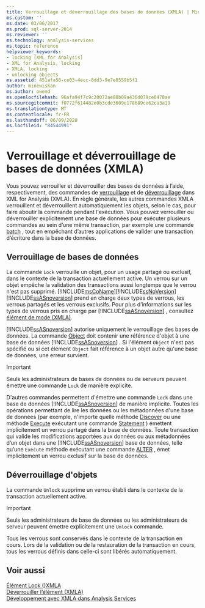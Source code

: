 ```yaml
---
title: Verrouillage et déverrouillage des bases de données (XMLA) | Microsoft Docs
ms.custom: ''
ms.date: 03/06/2017
ms.prod: sql-server-2014
ms.reviewer: ''
ms.technology: analysis-services
ms.topic: reference
helpviewer_keywords:
- locking [XML for Analysis]
- XML for Analysis, locking
- XMLA, locking
- unlocking objects
ms.assetid: 451afa58-ce03-4ecc-8dd3-9e7e8559b5f1
author: minewiskan
ms.author: owend
ms.openlocfilehash: 96afa94f7c9c20072ae88b09a436d079ce0478ae
ms.sourcegitcommit: f0772f614482e0b3cde3609e178689ce62ca3a19
ms.translationtype: MT
ms.contentlocale: fr-FR
ms.lasthandoff: 06/09/2020
ms.locfileid: "84544991"
---
```

# <a name="locking-and-unlocking-databases-xmla"></a>Verrouillage et déverrouillage de bases de données (XMLA)
  Vous pouvez verrouiller et déverrouiller des bases de données à l’aide, respectivement, des commandes de [verrouillage](https://docs.microsoft.com/bi-reference/xmla/xml-elements-commands/lock-element-xmla) et de [déverrouillage](https://docs.microsoft.com/bi-reference/xmla/xml-elements-commands/lock-element-xmla) dans XML for Analysis (XMLA). En règle générale, les autres commandes XMLA verrouillent et déverrouillent automatiquement les objets, selon le cas, pour faire aboutir la commande pendant l'exécution. Vous pouvez verrouiller ou déverrouiller explicitement une base de données pour exécuter plusieurs commandes au sein d’une même transaction, par exemple une commande [batch](https://docs.microsoft.com/bi-reference/xmla/xml-elements-commands/batch-element-xmla) , tout en empêchant d’autres applications de valider une transaction d’écriture dans la base de données.  
  
## <a name="locking-databases"></a>Verrouillage de bases de données  
 La commande `Lock` verrouille un objet, pour un usage partagé ou exclusif, dans le contexte de la transaction actuellement active. Un verrou sur un objet empêche la validation des transactions aussi longtemps que le verrou n'est pas supprimé. [!INCLUDE[msCoName](../../includes/msconame-md.md)][!INCLUDE[ssNoVersion](../../includes/ssnoversion-md.md)] [!INCLUDE[ssASnoversion](../../includes/ssasnoversion-md.md)] prend en charge deux types de verrous, les verrous partagés et les verrous exclusifs. Pour plus d’informations sur les types de verrous pris en charge par [!INCLUDE[ssASnoversion](../../includes/ssasnoversion-md.md)] , consultez [élément de mode &#40;XMLA&#41;](https://docs.microsoft.com/bi-reference/xmla/xml-elements-properties/mode-element-xmla).  
  
 [!INCLUDE[ssASnoversion](../../includes/ssasnoversion-md.md)] autorise uniquement le verrouillage des bases de données. La commande [Object](https://docs.microsoft.com/bi-reference/xmla/xml-elements-properties/object-element-xmla) doit contenir une référence d'objet à une base de données [!INCLUDE[ssASnoversion](../../includes/ssasnoversion-md.md)] . Si l'élément `Object` n'est pas spécifié ou si cet élément `Object` fait référence à un objet autre qu'une base de données, une erreur survient.  
  
> [!IMPORTANT]  
>  Seuls les administrateurs de bases de données ou de serveurs peuvent émettre une commande `Lock` de manière explicite.  
  
 D'autres commandes permettent d'émettre une commande `Lock` dans une base de données [!INCLUDE[ssASnoversion](../../includes/ssasnoversion-md.md)] de manière implicite. Toutes les opérations permettant de lire les données ou les métadonnées d'une base de données (par exemple, n'importe quelle méthode [Discover](https://docs.microsoft.com/bi-reference/xmla/xml-elements-methods-discover) ou une méthode [Execute](https://docs.microsoft.com/bi-reference/xmla/xml-elements-methods-execute) exécutant une commande [Statement](https://docs.microsoft.com/bi-reference/xmla/xml-elements-commands/statement-element-xmla) ) émettent implicitement un verrou partagé dans la base de données. Toute transaction qui valide les modifications apportées aux données ou aux métadonnées d’un objet dans une [!INCLUDE[ssASnoversion](../../includes/ssasnoversion-md.md)] base de données, telle qu’une `Execute` méthode exécutant une commande [ALTER](https://docs.microsoft.com/bi-reference/xmla/xml-elements-commands/alter-element-xmla) , émet implicitement un verrou exclusif sur la base de données.  
  
## <a name="unlocking-objects"></a>Déverrouillage d'objets  
 La commande `Unlock` supprime un verrou établi dans le contexte de la transaction actuellement active.  
  
> [!IMPORTANT]  
>  Seuls les administrateurs de base de données ou les administrateurs de serveur peuvent émettre explicitement une `Unlock` commande.  
  
 Tous les verrous sont conservés dans le contexte de la transaction en cours. Lors de la validation ou de la restauration de la transaction en cours, tous les verrous définis dans celle-ci sont libérés automatiquement.  
  
## <a name="see-also"></a>Voir aussi  
 [Élément Lock &#40;&#41;XMLA](https://docs.microsoft.com/bi-reference/xmla/xml-elements-commands/lock-element-xmla)   
 [Déverrouiller l’élément &#40;XMLA&#41;](https://docs.microsoft.com/bi-reference/xmla/xml-elements-commands/lock-element-xmla)   
 [Développement avec XMLA dans Analysis Services](developing-with-xmla-in-analysis-services.md)  
  
  
